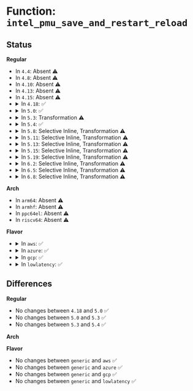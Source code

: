 # Function: <code>intel_pmu_save_and_restart_reload</code>

## Status
<b>Regular</b>
<ul>
<li>
In <code>4.4</code>: Absent ⚠️
</li>
<li>
In <code>4.8</code>: Absent ⚠️
</li>
<li>
In <code>4.10</code>: Absent ⚠️
</li>
<li>
In <code>4.13</code>: Absent ⚠️
</li>
<li>
In <code>4.15</code>: Absent ⚠️
</li>
<li>
<details>
<summary>In <code>4.18</code>: ✅</summary>

```c
int intel_pmu_save_and_restart_reload(struct perf_event *event, int count);
```

**Collision:** Unique Static

**Inline:** No

**Transformation:** False

**Instances:**

```
In arch/x86/events/intel/ds.c (ffffffff8100e770)
Location: arch/x86/events/intel/ds.c:1344
Inline: False
Direct callers:
  - arch/x86/events/intel/ds.c:intel_pmu_drain_pebs_nhm
  - arch/x86/events/intel/ds.c:intel_pmu_drain_pebs_core
  - arch/x86/events/intel/ds.c:__intel_pmu_pebs_event
```
**Symbols:**

```
ffffffff8100e770-ffffffff8100e805: intel_pmu_save_and_restart_reload (STB_LOCAL)
```
</details>
</li>
<li>
<details>
<summary>In <code>5.0</code>: ✅</summary>

```c
int intel_pmu_save_and_restart_reload(struct perf_event *event, int count);
```

**Collision:** Unique Static

**Inline:** No

**Transformation:** False

**Instances:**

```
In arch/x86/events/intel/ds.c (ffffffff8100ec40)
Location: arch/x86/events/intel/ds.c:1355
Inline: False
Direct callers:
  - arch/x86/events/intel/ds.c:intel_pmu_drain_pebs_nhm
  - arch/x86/events/intel/ds.c:intel_pmu_drain_pebs_core
  - arch/x86/events/intel/ds.c:__intel_pmu_pebs_event
```
**Symbols:**

```
ffffffff8100ec40-ffffffff8100ecd5: intel_pmu_save_and_restart_reload (STB_LOCAL)
```
</details>
</li>
<li>
<details>
<summary>In <code>5.3</code>: Transformation ⚠️</summary>

```c
int intel_pmu_save_and_restart_reload(struct perf_event *event, int count);
```

**Collision:** Unique Static

**Inline:** No

**Transformation:** True

**Instances:**

```
In arch/x86/events/intel/ds.c (0)
Location: arch/x86/events/intel/ds.c:1623
Inline: False
Direct callers:
  - arch/x86/events/intel/ds.c:intel_pmu_pebs_event_update_no_drain
  - arch/x86/events/intel/ds.c:intel_pmu_drain_pebs_core
  - arch/x86/events/intel/ds.c:__intel_pmu_pebs_event
```
**Symbols:**

```
ffffffff8100f530-ffffffff8100f5c6: intel_pmu_save_and_restart_reload (STB_LOCAL)
ffffffff8101183f-ffffffff81011865: intel_pmu_save_and_restart_reload.cold (STB_LOCAL)
```
</details>
</li>
<li>
<details>
<summary>In <code>5.4</code>: ✅</summary>

```c
int intel_pmu_save_and_restart_reload(struct perf_event *event, int count);
```

**Collision:** Unique Static

**Inline:** No

**Transformation:** False

**Instances:**

```
In arch/x86/events/intel/ds.c (ffffffff8100fc00)
Location: arch/x86/events/intel/ds.c:1666
Inline: False
Direct callers:
  - arch/x86/events/intel/ds.c:intel_pmu_pebs_event_update_no_drain
  - arch/x86/events/intel/ds.c:intel_pmu_drain_pebs_core
  - arch/x86/events/intel/ds.c:__intel_pmu_pebs_event
```
**Symbols:**

```
ffffffff8100fc00-ffffffff8100fca4: intel_pmu_save_and_restart_reload (STB_LOCAL)
```
</details>
</li>
<li>
<details>
<summary>In <code>5.8</code>: Selective Inline, Transformation ⚠️</summary>

**Collision:** Unique Static

**Inline:** Selective

**Transformation:** True

**Instances:**

```
In arch/x86/events/intel/ds.c (ffffffff81011260)
Location: arch/x86/events/intel/ds.c:1667
Inline: True
Direct callers:
  - arch/x86/events/intel/ds.c:intel_pmu_pebs_event_update_no_drain
  - arch/x86/events/intel/ds.c:intel_pmu_drain_pebs_core
  - arch/x86/events/intel/ds.c:__intel_pmu_pebs_event
```
**Symbols:**

```
ffffffff81011260-ffffffff81011302: intel_pmu_save_and_restart_reload.isra.0 (STB_LOCAL)
```
</details>
</li>
<li>
<details>
<summary>In <code>5.11</code>: Selective Inline, Transformation ⚠️</summary>

**Collision:** Unique Static

**Inline:** Selective

**Transformation:** True

**Instances:**

```
In arch/x86/events/intel/ds.c (ffffffff81010890)
Location: arch/x86/events/intel/ds.c:1672
Inline: True
Direct callers:
  - arch/x86/events/intel/ds.c:intel_pmu_drain_pebs_icl
  - arch/x86/events/intel/ds.c:intel_pmu_drain_pebs_nhm
  - arch/x86/events/intel/ds.c:intel_pmu_pebs_event_update_no_drain
  - arch/x86/events/intel/ds.c:intel_pmu_drain_pebs_core
  - arch/x86/events/intel/ds.c:intel_pmu_drain_pebs_core
```
**Symbols:**

```
ffffffff81010890-ffffffff81010932: intel_pmu_save_and_restart_reload.isra.0 (STB_LOCAL)
```
</details>
</li>
<li>
<details>
<summary>In <code>5.13</code>: Selective Inline, Transformation ⚠️</summary>

**Collision:** Unique Static

**Inline:** Selective

**Transformation:** True

**Instances:**

```
In arch/x86/events/intel/ds.c (ffffffff81011830)
Location: arch/x86/events/intel/ds.c:1792
Inline: True
Direct callers:
  - arch/x86/events/intel/ds.c:intel_pmu_drain_pebs_icl
  - arch/x86/events/intel/ds.c:intel_pmu_drain_pebs_nhm
  - arch/x86/events/intel/ds.c:intel_pmu_pebs_event_update_no_drain
  - arch/x86/events/intel/ds.c:intel_pmu_drain_pebs_core
  - arch/x86/events/intel/ds.c:intel_pmu_drain_pebs_core
```
**Symbols:**

```
ffffffff81011830-ffffffff810118d2: intel_pmu_save_and_restart_reload.isra.0 (STB_LOCAL)
```
</details>
</li>
<li>
<details>
<summary>In <code>5.15</code>: Selective Inline, Transformation ⚠️</summary>

**Collision:** Unique Static

**Inline:** Selective

**Transformation:** True

**Instances:**

```
In arch/x86/events/intel/ds.c (0)
Location: arch/x86/events/intel/ds.c:1801
Inline: True
Direct callers:
  - arch/x86/events/intel/ds.c:intel_pmu_drain_pebs_icl
  - arch/x86/events/intel/ds.c:intel_pmu_drain_pebs_nhm
  - arch/x86/events/intel/ds.c:intel_pmu_pebs_event_update_no_drain
  - arch/x86/events/intel/ds.c:intel_pmu_drain_pebs_core
  - arch/x86/events/intel/ds.c:intel_pmu_drain_pebs_core
```
**Symbols:**

```
ffffffff810126f0-ffffffff810127ab: intel_pmu_save_and_restart_reload.isra.0 (STB_LOCAL)
ffffffff81c95e56-ffffffff81c95ed9: intel_pmu_save_and_restart_reload.isra.0.cold (STB_LOCAL)
```
</details>
</li>
<li>
<details>
<summary>In <code>5.19</code>: Selective Inline, Transformation ⚠️</summary>

**Collision:** Unique Static

**Inline:** Selective

**Transformation:** True

**Instances:**

```
In arch/x86/events/intel/ds.c (0)
Location: arch/x86/events/intel/ds.c:1859
Inline: True
Direct callers:
  - arch/x86/events/intel/ds.c:intel_pmu_drain_pebs_icl
  - arch/x86/events/intel/ds.c:intel_pmu_drain_pebs_nhm
  - arch/x86/events/intel/ds.c:intel_pmu_pebs_event_update_no_drain
  - arch/x86/events/intel/ds.c:intel_pmu_drain_pebs_core
  - arch/x86/events/intel/ds.c:intel_pmu_drain_pebs_core
```
**Symbols:**

```
ffffffff810142e0-ffffffff810143bc: intel_pmu_save_and_restart_reload.isra.0 (STB_LOCAL)
ffffffff81e4516c-ffffffff81e451ed: intel_pmu_save_and_restart_reload.isra.0.cold (STB_LOCAL)
```
</details>
</li>
<li>
<details>
<summary>In <code>6.2</code>: Selective Inline, Transformation ⚠️</summary>

**Collision:** Unique Static

**Inline:** Selective

**Transformation:** True

**Instances:**

```
In arch/x86/events/intel/ds.c (0)
Location: arch/x86/events/intel/ds.c:1918
Inline: True
Direct callers:
  - arch/x86/events/intel/ds.c:intel_pmu_drain_pebs_icl
  - arch/x86/events/intel/ds.c:intel_pmu_drain_pebs_nhm
  - arch/x86/events/intel/ds.c:intel_pmu_pebs_event_update_no_drain
  - arch/x86/events/intel/ds.c:intel_pmu_drain_pebs_core
  - arch/x86/events/intel/ds.c:intel_pmu_drain_pebs_core
```
**Symbols:**

```
ffffffff810184a0-ffffffff8101857c: intel_pmu_save_and_restart_reload.isra.0 (STB_LOCAL)
ffffffff820509df-ffffffff82050a60: intel_pmu_save_and_restart_reload.isra.0.cold (STB_LOCAL)
```
</details>
</li>
<li>
<details>
<summary>In <code>6.5</code>: Selective Inline, Transformation ⚠️</summary>

**Collision:** Unique Static

**Inline:** Selective

**Transformation:** True

**Instances:**

```
In arch/x86/events/intel/ds.c (0)
Location: arch/x86/events/intel/ds.c:1972
Inline: True
Direct callers:
  - arch/x86/events/intel/ds.c:intel_pmu_drain_pebs_icl
  - arch/x86/events/intel/ds.c:intel_pmu_drain_pebs_nhm
  - arch/x86/events/intel/ds.c:intel_pmu_pebs_event_update_no_drain
  - arch/x86/events/intel/ds.c:intel_pmu_drain_pebs_core
  - arch/x86/events/intel/ds.c:intel_pmu_drain_pebs_core
```
**Symbols:**

```
ffffffff81017d80-ffffffff81017e5f: intel_pmu_save_and_restart_reload.isra.0 (STB_LOCAL)
ffffffff820cee1c-ffffffff820cee76: intel_pmu_save_and_restart_reload.isra.0.cold (STB_LOCAL)
```
</details>
</li>
<li>
<details>
<summary>In <code>6.8</code>: Selective Inline, Transformation ⚠️</summary>

**Collision:** Unique Static

**Inline:** Selective

**Transformation:** True

**Instances:**

```
In arch/x86/events/intel/ds.c (0)
Location: arch/x86/events/intel/ds.c:1977
Inline: True
Direct callers:
  - arch/x86/events/intel/ds.c:intel_pmu_drain_pebs_icl
  - arch/x86/events/intel/ds.c:intel_pmu_drain_pebs_nhm
  - arch/x86/events/intel/ds.c:intel_pmu_pebs_event_update_no_drain
  - arch/x86/events/intel/ds.c:intel_pmu_drain_pebs_core
  - arch/x86/events/intel/ds.c:intel_pmu_drain_pebs_core
```
**Symbols:**

```
ffffffff8101d8f0-ffffffff8101d9cf: intel_pmu_save_and_restart_reload.isra.0 (STB_LOCAL)
ffffffff821a96bb-ffffffff821a9715: intel_pmu_save_and_restart_reload.isra.0.cold (STB_LOCAL)
```
</details>
</li>
</ul>
<b>Arch</b>
<ul>
<li>
In <code>arm64</code>: Absent ⚠️
</li>
<li>
In <code>armhf</code>: Absent ⚠️
</li>
<li>
In <code>ppc64el</code>: Absent ⚠️
</li>
<li>
In <code>riscv64</code>: Absent ⚠️
</li>
</ul>
<b>Flavor</b>
<ul>
<li>
<details>
<summary>In <code>aws</code>: ✅</summary>

```c
int intel_pmu_save_and_restart_reload(struct perf_event *event, int count);
```

**Collision:** Unique Static

**Inline:** No

**Transformation:** False

**Instances:**

```
In arch/x86/events/intel/ds.c (ffffffff8100fc00)
Location: arch/x86/events/intel/ds.c:1666
Inline: False
Direct callers:
  - arch/x86/events/intel/ds.c:intel_pmu_pebs_event_update_no_drain
  - arch/x86/events/intel/ds.c:intel_pmu_drain_pebs_core
  - arch/x86/events/intel/ds.c:__intel_pmu_pebs_event
```
**Symbols:**

```
ffffffff8100fc00-ffffffff8100fca4: intel_pmu_save_and_restart_reload (STB_LOCAL)
```
</details>
</li>
<li>
<details>
<summary>In <code>azure</code>: ✅</summary>

```c
int intel_pmu_save_and_restart_reload(struct perf_event *event, int count);
```

**Collision:** Unique Static

**Inline:** No

**Transformation:** False

**Instances:**

```
In arch/x86/events/intel/ds.c (ffffffff8100e960)
Location: arch/x86/events/intel/ds.c:1666
Inline: False
Direct callers:
  - arch/x86/events/intel/ds.c:intel_pmu_pebs_event_update_no_drain
  - arch/x86/events/intel/ds.c:intel_pmu_drain_pebs_core
  - arch/x86/events/intel/ds.c:__intel_pmu_pebs_event
```
**Symbols:**

```
ffffffff8100e960-ffffffff8100ea47: intel_pmu_save_and_restart_reload (STB_LOCAL)
```
</details>
</li>
<li>
<details>
<summary>In <code>gcp</code>: ✅</summary>

```c
int intel_pmu_save_and_restart_reload(struct perf_event *event, int count);
```

**Collision:** Unique Static

**Inline:** No

**Transformation:** False

**Instances:**

```
In arch/x86/events/intel/ds.c (ffffffff8100fbc0)
Location: arch/x86/events/intel/ds.c:1666
Inline: False
Direct callers:
  - arch/x86/events/intel/ds.c:intel_pmu_pebs_event_update_no_drain
  - arch/x86/events/intel/ds.c:intel_pmu_drain_pebs_core
  - arch/x86/events/intel/ds.c:__intel_pmu_pebs_event
```
**Symbols:**

```
ffffffff8100fbc0-ffffffff8100fc64: intel_pmu_save_and_restart_reload (STB_LOCAL)
```
</details>
</li>
<li>
<details>
<summary>In <code>lowlatency</code>: ✅</summary>

```c
int intel_pmu_save_and_restart_reload(struct perf_event *event, int count);
```

**Collision:** Unique Static

**Inline:** No

**Transformation:** False

**Instances:**

```
In arch/x86/events/intel/ds.c (ffffffff8100fdd0)
Location: arch/x86/events/intel/ds.c:1666
Inline: False
Direct callers:
  - arch/x86/events/intel/ds.c:intel_pmu_pebs_event_update_no_drain
  - arch/x86/events/intel/ds.c:intel_pmu_drain_pebs_core
  - arch/x86/events/intel/ds.c:__intel_pmu_pebs_event
```
**Symbols:**

```
ffffffff8100fdd0-ffffffff8100fe74: intel_pmu_save_and_restart_reload (STB_LOCAL)
```
</details>
</li>
</ul>

## Differences
<b>Regular</b>
<ul>
<li>
No changes between <code>4.18</code> and <code>5.0</code> ✅
</li>
<li>
No changes between <code>5.0</code> and <code>5.3</code> ✅
</li>
<li>
No changes between <code>5.3</code> and <code>5.4</code> ✅
</li>
</ul>
<b>Arch</b>
<ul>
</ul>
<b>Flavor</b>
<ul>
<li>
No changes between <code>generic</code> and <code>aws</code> ✅
</li>
<li>
No changes between <code>generic</code> and <code>azure</code> ✅
</li>
<li>
No changes between <code>generic</code> and <code>gcp</code> ✅
</li>
<li>
No changes between <code>generic</code> and <code>lowlatency</code> ✅
</li>
</ul>
